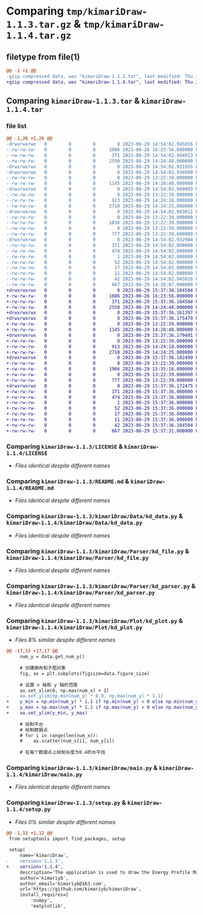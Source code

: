# Comparing `tmp/kimariDraw-1.1.3.tar.gz` & `tmp/kimariDraw-1.1.4.tar.gz`

## filetype from file(1)

```diff
@@ -1 +1 @@
-gzip compressed data, was "kimariDraw-1.1.3.tar", last modified: Thu Jun 29 14:54:02 2023, max compression
+gzip compressed data, was "kimariDraw-1.1.4.tar", last modified: Thu Jun 29 15:37:36 2023, max compression
```

## Comparing `kimariDraw-1.1.3.tar` & `kimariDraw-1.1.4.tar`

### file list

```diff
@@ -1,26 +1,26 @@
-drwxrwxrwx   0        0        0        0 2023-06-29 14:54:02.945016 kimariDraw-1.1.3/
--rw-rw-rw-   0        0        0     1086 2023-06-26 16:23:56.000000 kimariDraw-1.1.3/LICENSE
--rw-rw-rw-   0        0        0      371 2023-06-29 14:54:02.944013 kimariDraw-1.1.3/PKG-INFO
--rw-rw-rw-   0        0        0     2550 2023-06-29 14:24:48.000000 kimariDraw-1.1.3/README.md
-drwxrwxrwx   0        0        0        0 2023-06-29 14:54:02.921955 kimariDraw-1.1.3/kimariDraw/
-drwxrwxrwx   0        0        0        0 2023-06-29 14:54:02.934990 kimariDraw-1.1.3/kimariDraw/Data/
--rw-rw-rw-   0        0        0        0 2023-06-29 13:22:39.000000 kimariDraw-1.1.3/kimariDraw/Data/__init__.py
--rw-rw-rw-   0        0        0     1145 2023-06-29 14:20:48.000000 kimariDraw-1.1.3/kimariDraw/Data/kd_data.py
-drwxrwxrwx   0        0        0        0 2023-06-29 14:54:02.940003 kimariDraw-1.1.3/kimariDraw/Parser/
--rw-rw-rw-   0        0        0        0 2023-06-29 13:22:39.000000 kimariDraw-1.1.3/kimariDraw/Parser/__init__.py
--rw-rw-rw-   0        0        0      913 2023-06-29 14:24:18.000000 kimariDraw-1.1.3/kimariDraw/Parser/kd_file.py
--rw-rw-rw-   0        0        0     2710 2023-06-29 14:24:25.000000 kimariDraw-1.1.3/kimariDraw/Parser/kd_parser.py
-drwxrwxrwx   0        0        0        0 2023-06-29 14:54:02.943011 kimariDraw-1.1.3/kimariDraw/Plot/
--rw-rw-rw-   0        0        0        0 2023-06-29 13:22:39.000000 kimariDraw-1.1.3/kimariDraw/Plot/__init__.py
--rw-rw-rw-   0        0        0     1836 2023-06-29 13:22:39.000000 kimariDraw-1.1.3/kimariDraw/Plot/kd_plot.py
--rw-rw-rw-   0        0        0        0 2023-06-29 13:22:39.000000 kimariDraw-1.1.3/kimariDraw/__init__.py
--rw-rw-rw-   0        0        0      777 2023-06-29 13:22:39.000000 kimariDraw-1.1.3/kimariDraw/main.py
-drwxrwxrwx   0        0        0        0 2023-06-29 14:54:02.932984 kimariDraw-1.1.3/kimariDraw.egg-info/
--rw-rw-rw-   0        0        0      371 2023-06-29 14:54:02.000000 kimariDraw-1.1.3/kimariDraw.egg-info/PKG-INFO
--rw-rw-rw-   0        0        0      474 2023-06-29 14:54:02.000000 kimariDraw-1.1.3/kimariDraw.egg-info/SOURCES.txt
--rw-rw-rw-   0        0        0        1 2023-06-29 14:54:02.000000 kimariDraw-1.1.3/kimariDraw.egg-info/dependency_links.txt
--rw-rw-rw-   0        0        0       52 2023-06-29 14:54:02.000000 kimariDraw-1.1.3/kimariDraw.egg-info/entry_points.txt
--rw-rw-rw-   0        0        0       17 2023-06-29 14:54:02.000000 kimariDraw-1.1.3/kimariDraw.egg-info/requires.txt
--rw-rw-rw-   0        0        0       11 2023-06-29 14:54:02.000000 kimariDraw-1.1.3/kimariDraw.egg-info/top_level.txt
--rw-rw-rw-   0        0        0       42 2023-06-29 14:54:02.945016 kimariDraw-1.1.3/setup.cfg
--rw-rw-rw-   0        0        0      667 2023-06-29 14:26:07.000000 kimariDraw-1.1.3/setup.py
+drwxrwxrwx   0        0        0        0 2023-06-29 15:37:36.184504 kimariDraw-1.1.4/
+-rw-rw-rw-   0        0        0     1086 2023-06-26 16:23:56.000000 kimariDraw-1.1.4/LICENSE
+-rw-rw-rw-   0        0        0      371 2023-06-29 15:37:36.184504 kimariDraw-1.1.4/PKG-INFO
+-rw-rw-rw-   0        0        0     2550 2023-06-29 14:24:48.000000 kimariDraw-1.1.4/README.md
+drwxrwxrwx   0        0        0        0 2023-06-29 15:37:36.161397 kimariDraw-1.1.4/kimariDraw/
+drwxrwxrwx   0        0        0        0 2023-06-29 15:37:36.175479 kimariDraw-1.1.4/kimariDraw/Data/
+-rw-rw-rw-   0        0        0        0 2023-06-29 13:22:39.000000 kimariDraw-1.1.4/kimariDraw/Data/__init__.py
+-rw-rw-rw-   0        0        0     1145 2023-06-29 14:20:48.000000 kimariDraw-1.1.4/kimariDraw/Data/kd_data.py
+drwxrwxrwx   0        0        0        0 2023-06-29 15:37:36.179491 kimariDraw-1.1.4/kimariDraw/Parser/
+-rw-rw-rw-   0        0        0        0 2023-06-29 13:22:39.000000 kimariDraw-1.1.4/kimariDraw/Parser/__init__.py
+-rw-rw-rw-   0        0        0      913 2023-06-29 14:24:18.000000 kimariDraw-1.1.4/kimariDraw/Parser/kd_file.py
+-rw-rw-rw-   0        0        0     2710 2023-06-29 14:24:25.000000 kimariDraw-1.1.4/kimariDraw/Parser/kd_parser.py
+drwxrwxrwx   0        0        0        0 2023-06-29 15:37:36.182499 kimariDraw-1.1.4/kimariDraw/Plot/
+-rw-rw-rw-   0        0        0        0 2023-06-29 13:22:39.000000 kimariDraw-1.1.4/kimariDraw/Plot/__init__.py
+-rw-rw-rw-   0        0        0     1966 2023-06-29 15:35:16.000000 kimariDraw-1.1.4/kimariDraw/Plot/kd_plot.py
+-rw-rw-rw-   0        0        0        0 2023-06-29 13:22:39.000000 kimariDraw-1.1.4/kimariDraw/__init__.py
+-rw-rw-rw-   0        0        0      777 2023-06-29 13:22:39.000000 kimariDraw-1.1.4/kimariDraw/main.py
+drwxrwxrwx   0        0        0        0 2023-06-29 15:37:36.172475 kimariDraw-1.1.4/kimariDraw.egg-info/
+-rw-rw-rw-   0        0        0      371 2023-06-29 15:37:36.000000 kimariDraw-1.1.4/kimariDraw.egg-info/PKG-INFO
+-rw-rw-rw-   0        0        0      474 2023-06-29 15:37:36.000000 kimariDraw-1.1.4/kimariDraw.egg-info/SOURCES.txt
+-rw-rw-rw-   0        0        0        1 2023-06-29 15:37:36.000000 kimariDraw-1.1.4/kimariDraw.egg-info/dependency_links.txt
+-rw-rw-rw-   0        0        0       52 2023-06-29 15:37:36.000000 kimariDraw-1.1.4/kimariDraw.egg-info/entry_points.txt
+-rw-rw-rw-   0        0        0       17 2023-06-29 15:37:36.000000 kimariDraw-1.1.4/kimariDraw.egg-info/requires.txt
+-rw-rw-rw-   0        0        0       11 2023-06-29 15:37:36.000000 kimariDraw-1.1.4/kimariDraw.egg-info/top_level.txt
+-rw-rw-rw-   0        0        0       42 2023-06-29 15:37:36.184504 kimariDraw-1.1.4/setup.cfg
+-rw-rw-rw-   0        0        0      667 2023-06-29 15:37:31.000000 kimariDraw-1.1.4/setup.py
```

### Comparing `kimariDraw-1.1.3/LICENSE` & `kimariDraw-1.1.4/LICENSE`

 * *Files identical despite different names*

### Comparing `kimariDraw-1.1.3/README.md` & `kimariDraw-1.1.4/README.md`

 * *Files identical despite different names*

### Comparing `kimariDraw-1.1.3/kimariDraw/Data/kd_data.py` & `kimariDraw-1.1.4/kimariDraw/Data/kd_data.py`

 * *Files identical despite different names*

### Comparing `kimariDraw-1.1.3/kimariDraw/Parser/kd_file.py` & `kimariDraw-1.1.4/kimariDraw/Parser/kd_file.py`

 * *Files identical despite different names*

### Comparing `kimariDraw-1.1.3/kimariDraw/Parser/kd_parser.py` & `kimariDraw-1.1.4/kimariDraw/Parser/kd_parser.py`

 * *Files identical despite different names*

### Comparing `kimariDraw-1.1.3/kimariDraw/Plot/kd_plot.py` & `kimariDraw-1.1.4/kimariDraw/Plot/kd_plot.py`

 * *Files 8% similar despite different names*

```diff
@@ -17,15 +17,17 @@
     num_y = data.get_num_y()
 
     # 创建画布和子图对象
     fig, ax = plt.subplots(figsize=data.figure_size)
 
     # 设置 x 轴和 y 轴的范围
     ax.set_xlim(0, np.max(num_x) + 1)
-    ax.set_ylim(np.min(num_y) * 0.9, np.max(num_y) * 1.1)
+    y_min = np.min(num_y) * 1.1 if np.min(num_y) < 0 else np.min(num_y) * 0.9
+    y_max = np.max(num_y) * 1.1 if np.max(num_y) > 0 else np.max(num_y) * 0.9
+    ax.set_ylim(y_min, y_max)
 
     # 绘制平台
     # 绘制数据点
     # for i in range(len(num_x)):
     #    ax.scatter(num_x[i], num_y[i])
 
     # 在每个数据点上绘制长度为0.4的水平线
```

### Comparing `kimariDraw-1.1.3/kimariDraw/main.py` & `kimariDraw-1.1.4/kimariDraw/main.py`

 * *Files identical despite different names*

### Comparing `kimariDraw-1.1.3/setup.py` & `kimariDraw-1.1.4/setup.py`

 * *Files 0% similar despite different names*

```diff
@@ -1,12 +1,12 @@
 from setuptools import find_packages, setup
 
 setup(
     name='kimariDraw',
-    version='1.1.3',
+    version='1.1.4',
     description='The application is used to draw the Energy Profile Map',
     author='kimariyb',
     author_email='kimariyb@163.com',
     url='https://github.com/kimariyb/kimariDraw',
     install_requires=[
         'numpy',
         'matplotlib',
```

